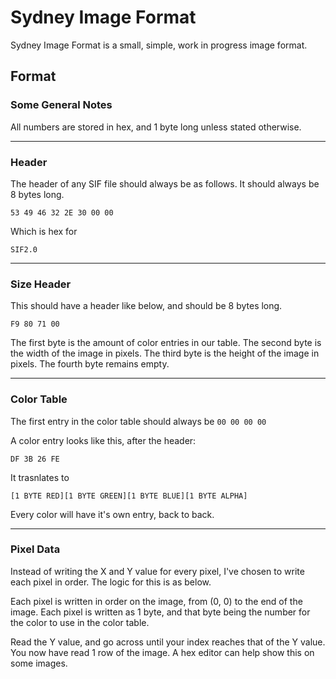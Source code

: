 # Sydney Image Format

Sydney Image Format is a small, simple, work in progress image format.

## Format

### Some General Notes

All numbers are stored in hex, and 1 byte long unless stated otherwise.

---
### Header

The header of any SIF file should always be as follows. It should always be 8 bytes long.

```
53 49 46 32 2E 30 00 00
```

Which is hex for

```
SIF2.0  
```

---
### Size Header

This should have a header like below, and should be 8 bytes long.

```
F9 80 71 00
```

The first byte is the amount of color entries in our table. The second byte is the width of the image in pixels. The third byte is the height of the image in pixels. The fourth byte remains empty.

---
### Color Table

The first entry in the color table should always be `00 00 00 00`

A color entry looks like this, after the header:

```
DF 3B 26 FE
```

It trasnlates to

```
[1 BYTE RED][1 BYTE GREEN][1 BYTE BLUE][1 BYTE ALPHA]
```

Every color will have it's own entry, back to back.

---
### Pixel Data

Instead of writing the X and Y value for every pixel, I've chosen to write each pixel in order. The logic for this is as below.

Each pixel is written in order on the image, from (0, 0) to the end of the image. Each pixel is written as 1 byte, and that byte being the number for the color to use in the color table.

Read the Y value, and go across until your index reaches that of the Y value. You now have read 1 row of the image. A hex editor can help show this on some images. 
